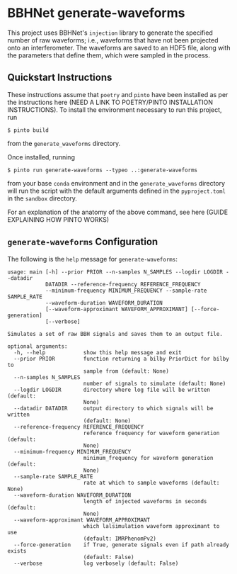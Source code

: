 # BBHNet generate-waveforms
This project uses BBHNet's `injection` library to generate the specified number of raw waveforms; i.e., waveforms that have not been projected onto an interferometer. The waveforms are saved to an HDF5 file, along with the parameters that define them, which were sampled in the process.

## Quickstart Instructions
These instructions assume that `poetry` and `pinto` have been installed as per the instructions here (NEED A LINK TO POETRY/PINTO INSTALLATION INSTRUCTIONS). To install the environment necessary to run this project, run 
```
$ pinto build
```
from the `generate_waveforms` directory.

Once installed, running 
```
$ pinto run generate-waveforms --typeo ..:generate-waveforms
```
from your base `conda` environment and in the `generate_waveforms` directory will run the script with the default arguments defined in the `pyproject.toml` in the `sandbox` directory.

For an explanation of the anatomy of the above command, see here (GUIDE EXPLAINING HOW PINTO WORKS)

## `generate-waveforms` Configuration
The following is the `help` message for `generate-waveforms`:
```
usage: main [-h] --prior PRIOR --n-samples N_SAMPLES --logdir LOGDIR --datadir
            DATADIR --reference-frequency REFERENCE_FREQUENCY
            --minimum-frequency MINIMUM_FREQUENCY --sample-rate SAMPLE_RATE
            --waveform-duration WAVEFORM_DURATION
            [--waveform-approximant WAVEFORM_APPROXIMANT] [--force-generation]
            [--verbose]

Simulates a set of raw BBH signals and saves them to an output file.

optional arguments:
  -h, --help            show this help message and exit
  --prior PRIOR         function returning a bilby PriorDict for bilby to
                        sample from (default: None)
  --n-samples N_SAMPLES
                        number of signals to simulate (default: None)
  --logdir LOGDIR       directory where log file will be written (default:
                        None)
  --datadir DATADIR     output directory to which signals will be written
                        (default: None)
  --reference-frequency REFERENCE_FREQUENCY
                        reference frequency for waveform generation (default:
                        None)
  --minimum-frequency MINIMUM_FREQUENCY
                        minimum_frequency for waveform generation (default:
                        None)
  --sample-rate SAMPLE_RATE
                        rate at which to sample waveforms (default: None)
  --waveform-duration WAVEFORM_DURATION
                        length of injected waveforms in seconds (default:
                        None)
  --waveform-approximant WAVEFORM_APPROXIMANT
                        which lalsimulation waveform approximant to use
                        (default: IMRPhenomPv2)
  --force-generation    if True, generate signals even if path already exists
                        (default: False)
  --verbose             log verbosely (default: False)
```
